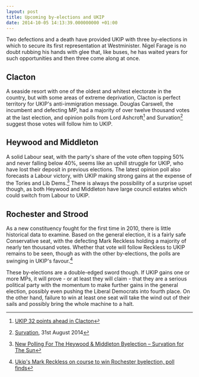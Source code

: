 ```yaml
---
layout: post
title: Upcoming by-elections and UKIP
date: 2014-10-05 14:13:39.000000000 +01:00
---
```


Two defections and a death have provided UKIP with three by-elections in which to secure its first representation at Westminister. Nigel Farage is no doubt rubbing his hands with glee that, like buses, he has waited years for such opportunities and then three come along at once.

## Clacton

A seaside resort with one of the oldest and whitest electorate in the country, but with some areas of extreme deprivation, Clacton is perfect territory for UKIP's anti-immigration message. Douglas Carswell, the incumbent and defecting MP, had a majority of over twelve thousand votes at the last election, and opinion polls from Lord Ashcroft[^ashcroft-poll] and Survation[^survation-poll] suggest those votes will follow him to UKIP.

## Heywood and Middleton

A solid Labour seat, with the party's share of the vote often topping 50% and never falling below 40%, seems like an uphill struggle for UKIP, who have lost their deposit in previous elections. The latest opinion poll also forecasts a Labour victory, with UKIP making strong gains at the expense of the Tories and Lib Dems.[^survation-sun] There is always the possibility of a surprise upset though, as both Heywood and Middleton have large council estates which could switch from Labour to UKIP.

## Rochester and Strood

As a new constituency fought for the first time in 2010, there is little historical data to examine. Based on the general election, it is a fairly safe Conservative seat, with the defecting Mark Reckless holding a majority of nearly ten thousand votes. Whether that vote will follow Reckless to UKIP remains to be seen, though as with the other by-elections, the polls are swinging in UKIP's favour.[^guardian-poll]

These by-elections are a double-edged sword though. If UKIP gains one or more MPs, it will prove - or at least they will claim - that they are a serious political party with the momentum to make further gains in the general election, possibly even pushing the Liberal Democrats into fourth place. On the other hand, failure to win at least one seat will take the wind out of their sails and possibly bring the whole machine to a halt.

[^ashcroft-poll]: [UKIP 32 points ahead in Clacton](http://lordashcroftpolls.com/2014/09/clacton/)

[^survation-poll]: [Survation](http://survation.com/archive/archive-2014/), 31st August 2014

[^survation-sun]: [New Polling For The Heywood & Middleton Byelection – Survation for The Sun](http://survation.com/new-polling-for-the-heywood-middleton-byelection-survation-for-the-sun-data-tables/)

[^guardian-poll]: [Ukip's Mark Reckless on course to win Rochester byelection, poll finds](http://www.theguardian.com/politics/2014/oct/05/ukip-mark-reckless-on-course-win-rochester-byelection-poll)



